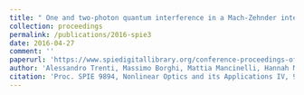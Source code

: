 ```yaml
---
title: " One and two-photon quantum interference in a Mach-Zehnder interferometer"
collection: proceedings
permalink: /publications/2016-spie3
date: 2016-04-27
comment: ''
paperurl: 'https://www.spiedigitallibrary.org/conference-proceedings-of-spie/9894/1/One-and-two-photon-quantum-interference-in-a-Mach-Zehnder/10.1117/12.2223061.short'
author: 'Alessandro Trenti, Massimo Borghi, Mattia Mancinelli, Hannah M. Price, Giorgio Fontana & Lorenzo Pavesi'
citation: 'Proc. SPIE 9894, Nonlinear Optics and its Applications IV, 98940W (2016).'
---
```

